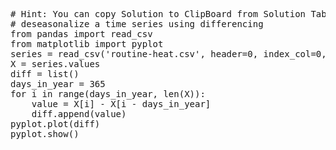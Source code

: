 <pre class="file" data-target="clipboard">
# Hint: You can copy Solution to ClipBoard from Solution Tab
# deseasonalize a time series using differencing
from pandas import read_csv
from matplotlib import pyplot
series = read_csv('routine-heat.csv', header=0, index_col=0, parse_dates=True, squeeze=True)
X = series.values
diff = list()
days_in_year = 365
for i in range(days_in_year, len(X)):
	value = X[i] - X[i - days_in_year]
	diff.append(value)
pyplot.plot(diff)
pyplot.show()
</pre>